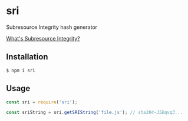 # sri

Subresource Integrity hash generator

[What's Subresource Integrity?](http://www.w3.org/TR/SRI/)

## Installation

```
$ npm i sri
```

## Usage

```javascript
const sri = require('sri');

const sriString = sri.getSRIString('file.js'); // sha384-J5Dqvq3...
```
